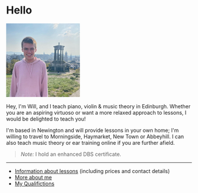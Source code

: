 
# Hello

<img src="calton_hill.jpg" alt="me"
	title="Calton Hill, Edinburgh" width="200"/>

Hey, I'm Will, and I teach piano, violin & music theory in Edinburgh.
Whether you are an aspiring virtuoso or want a more relaxed approach to lessons, I would be delighted to teach you!

I'm based in Newington and will provide lessons in your own home; I'm willing to travel to Morningside, Haymarket, New Town or Abbeyhill.
I can also teach music theory or ear training online if you are further afield.

> *Note:* I hold an enhanced DBS certificate.

---

- [Information about lessons](lessons.md) (including prices and contact details)
- [More about me](about.md)
- [My Qualifictions](qualifications.md)